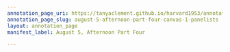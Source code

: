 ```yaml
---
annotation_page_uri: https://tanyaclement.github.io/harvard1953/annotations/august-5-afternoon-part-four-canvas-1-panelists.json
annotation_page_slug: august-5-afternoon-part-four-canvas-1-panelists
layout: annotation_page
manifest_label: August 5, Afternoon Part Four

---
```

